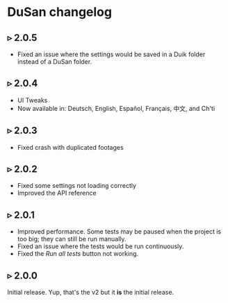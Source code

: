 # DuSan changelog

## ▹ 2.0.5

- Fixed an issue where the settings would be saved in a Duik folder instead of a DuSan folder.

## ▹ 2.0.4

- UI Tweaks
- Now available in: Deutsch, English, Español, Français, 中文, and Ch'ti

## ▹ 2.0.3

- Fixed crash with duplicated footages

## ▹ 2.0.2

- Fixed some settings not loading correctly
- Improved the API reference

## ▹ 2.0.1

- Improved performance. Some tests may be paused when the project is too big; they can still be run manually.
- Fixed an issue where the tests would be run continuously.
- Fixed the *Run all tests* button not working.

## ▹ 2.0.0

Initial release. Yup, that's the v2 but it **is** the initial release.